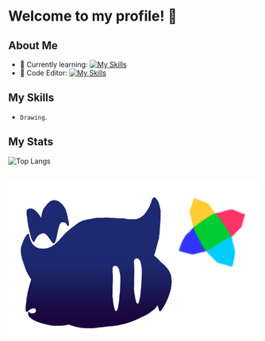  # Welcome to my profile! 👋

## About Me

- 🌱 Currently learning:
 [![My Skills](https://skillicons.dev/icons?i=haxe,haxeflixel&theme=dark)](https://skillicons.dev)
- 📝 Code Editor:
 [![My Skills](https://skillicons.dev/icons?i=vscode&theme=dark)](https://skillicons.dev)

## My Skills

  - `Drawing`.

## My Stats

![Top Langs](https://github-readme-stats.vercel.app/api/top-langs/?username=SamuXDD&layout=compact&theme=dark)

##

![image alt](https://github.com/SamuXDD/SamuXDD/blob/ccf094cbab13c58049ecea1790297d78db7b8d2d/image.png)
